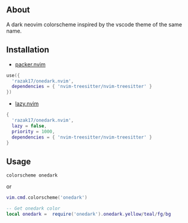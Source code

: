 
## About

A dark neovim colorscheme inspired by the vscode theme of the same name.

## Installation

- [packer.nvim](https://github.com/wbthomason/packer.nvim)

```lua
use({
  'razak17/onedark.nvim',
  dependencies = { 'nvim-treesitter/nvim-treesitter' }
})
```

- [lazy.nvim](https://github.com/folke/lazy.nvim)

```lua
{
  'razak17/onedark.nvim',
  lazy = false,
  priority = 1000,
  dependencies = { 'nvim-treesitter/nvim-treesitter' }
}
```

## Usage

```vim
colorscheme onedark
```

or

```lua
vim.cmd.colorscheme('onedark')
```

```lua
-- Get onedark color
local onedark =  require('onedark').onedark.yellow/teal/fg/bg
```
